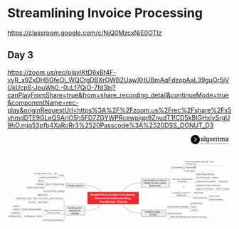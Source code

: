 # Streamlining Invoice Processing

https://classroom.google.com/c/NjQ0MzcxNjE0OTIz



## Day 3

https://zoom.us/rec/play/KtD6xBt4F-vyR_x9ZxDHBGfeOj_WQCtgDBXrOWB2UawXHUBmAqFdzopAaL39guOr5jVUkUcp6-JpuWh0.-0uLf7QiO-7fd3bj?canPlayFromShare=true&from=share_recording_detail&continueMode=true&componentName=rec-play&originRequestUrl=https%3A%2F%2Fzoom.us%2Frec%2Fshare%2Fs5yhmdDTE9GLeQSArlO5h5FD7ZGYWPRcewpigp9ZnudT1fCD5kBIGHxIvSrgU9hO.mjq53pfb4XaRoRr3%2520Passcode%3A%2520DSS_DONUT_D3

![image-20240118003744256](img/readme/image-20240118003744256.png)
